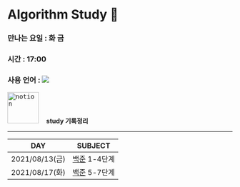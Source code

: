 # Algorithm Study 📖

### 만나는 요일 : 화 금
### 시간 : 17:00
### 사용 언어 : <img src="https://img.shields.io/badge/Python-3766AB?style=square&logo=Python&logoColor=white"/></a>

[<kbd><img width="70" alt="notion" src="https://user-images.githubusercontent.com/50203674/129452677-0a54ea58-17ad-4769-8814-aa6b1f663888.png"></kbd>](https://pastoral-kryptops-7c4.notion.site/algo-study-d8312444e6524cbfa960e7fc0b0f20cb)  **ㅤstudy 기록정리**

---

| DAY | SUBJECT |
| :--: | :--: |
| 2021/08/13(금) | [백준](https://www.acmicpc.net/step) 1-4단계 |
| 2021/08/17(화) | [백준](https://www.acmicpc.net/step) 5-7단계 |
